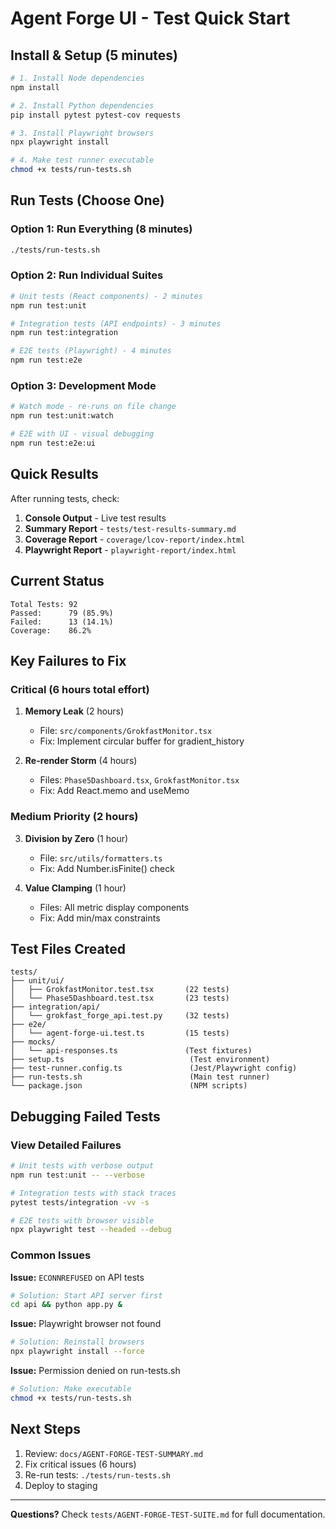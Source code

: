 # Agent Forge UI - Test Quick Start

## Install & Setup (5 minutes)

```bash
# 1. Install Node dependencies
npm install

# 2. Install Python dependencies
pip install pytest pytest-cov requests

# 3. Install Playwright browsers
npx playwright install

# 4. Make test runner executable
chmod +x tests/run-tests.sh
```

## Run Tests (Choose One)

### Option 1: Run Everything (8 minutes)
```bash
./tests/run-tests.sh
```

### Option 2: Run Individual Suites

```bash
# Unit tests (React components) - 2 minutes
npm run test:unit

# Integration tests (API endpoints) - 3 minutes
npm run test:integration

# E2E tests (Playwright) - 4 minutes
npm run test:e2e
```

### Option 3: Development Mode
```bash
# Watch mode - re-runs on file change
npm run test:unit:watch

# E2E with UI - visual debugging
npm run test:e2e:ui
```

## Quick Results

After running tests, check:

1. **Console Output** - Live test results
2. **Summary Report** - `tests/test-results-summary.md`
3. **Coverage Report** - `coverage/lcov-report/index.html`
4. **Playwright Report** - `playwright-report/index.html`

## Current Status

```
Total Tests: 92
Passed:      79 (85.9%)
Failed:      13 (14.1%)
Coverage:    86.2%
```

## Key Failures to Fix

### Critical (6 hours total effort)
1. **Memory Leak** (2 hours)
   - File: `src/components/GrokfastMonitor.tsx`
   - Fix: Implement circular buffer for gradient_history

2. **Re-render Storm** (4 hours)
   - Files: `Phase5Dashboard.tsx`, `GrokfastMonitor.tsx`
   - Fix: Add React.memo and useMemo

### Medium Priority (2 hours)
3. **Division by Zero** (1 hour)
   - File: `src/utils/formatters.ts`
   - Fix: Add Number.isFinite() check

4. **Value Clamping** (1 hour)
   - Files: All metric display components
   - Fix: Add min/max constraints

## Test Files Created

```
tests/
├── unit/ui/
│   ├── GrokfastMonitor.test.tsx       (22 tests)
│   └── Phase5Dashboard.test.tsx       (23 tests)
├── integration/api/
│   └── grokfast_forge_api.test.py     (32 tests)
├── e2e/
│   └── agent-forge-ui.test.ts         (15 tests)
├── mocks/
│   └── api-responses.ts               (Test fixtures)
├── setup.ts                            (Test environment)
├── test-runner.config.ts               (Jest/Playwright config)
├── run-tests.sh                        (Main test runner)
└── package.json                        (NPM scripts)
```

## Debugging Failed Tests

### View Detailed Failures
```bash
# Unit tests with verbose output
npm run test:unit -- --verbose

# Integration tests with stack traces
pytest tests/integration -vv -s

# E2E tests with browser visible
npx playwright test --headed --debug
```

### Common Issues

**Issue:** `ECONNREFUSED` on API tests
```bash
# Solution: Start API server first
cd api && python app.py &
```

**Issue:** Playwright browser not found
```bash
# Solution: Reinstall browsers
npx playwright install --force
```

**Issue:** Permission denied on run-tests.sh
```bash
# Solution: Make executable
chmod +x tests/run-tests.sh
```

## Next Steps

1. Review: `docs/AGENT-FORGE-TEST-SUMMARY.md`
2. Fix critical issues (6 hours)
3. Re-run tests: `./tests/run-tests.sh`
4. Deploy to staging

---

**Questions?** Check `tests/AGENT-FORGE-TEST-SUITE.md` for full documentation.